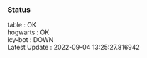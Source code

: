 ### Status


table : OK  
hogwarts : OK  
icy-bot : DOWN  
Latest Update : 2022-09-04 13:25:27.816942
